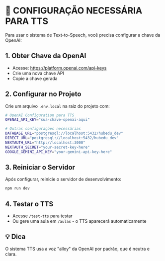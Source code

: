 # 🔧 CONFIGURAÇÃO NECESSÁRIA PARA TTS

Para usar o sistema de Text-to-Speech, você precisa configurar a chave da OpenAI:

## 1. Obter Chave da OpenAI
- Acesse: https://platform.openai.com/api-keys
- Crie uma nova chave API
- Copie a chave gerada

## 2. Configurar no Projeto
Crie um arquivo `.env.local` na raiz do projeto com:

```bash
# OpenAI Configuration para TTS
OPENAI_API_KEY="sua-chave-openai-aqui"

# Outras configurações necessárias
DATABASE_URL="postgresql://localhost:5432/hubedu_dev"
DIRECT_URL="postgresql://localhost:5432/hubedu_dev"
NEXTAUTH_URL="http://localhost:3000"
NEXTAUTH_SECRET="your-secret-key-here"
GOOGLE_GEMINI_API_KEY="your-gemini-api-key-here"
```

## 3. Reiniciar o Servidor
Após configurar, reinicie o servidor de desenvolvimento:

```bash
npm run dev
```

## 4. Testar o TTS
- Acesse `/test-tts` para testar
- Ou gere uma aula em `/aulas` - o TTS aparecerá automaticamente

## 💡 Dica
O sistema TTS usa a voz "alloy" da OpenAI por padrão, que é neutra e clara.
